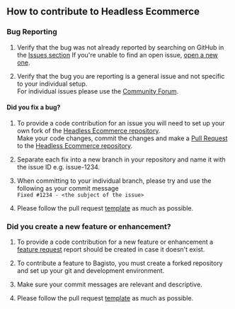 ## How to contribute to Headless Ecommerce

### **Bug Reporting**

1. Verify that the bug was not already reported by searching on GitHub in the [Issues section](https://github.com/bagisto/headless-ecommerce/issues)
If you're unable to find an open issue, [open a new one](https://github.com/bagisto/headless-ecommerce/issues/new?assignees=&labels=&template=1_Bug_report.md).

2. Verify that the bug you are reporting is a general issue and not specific to your individual setup.  
For individual issues please use the [Community Forum](https://forums.bagisto.com/).

#### **Did you fix a bug?**

1. To provide a code contribution for an issue you will need to set up your own fork of the [Headless Ecommerce repository](https://github.com/bagisto/headless-ecommerce).  
Make your code changes, commit the changes and make a [Pull Request](https://help.github.com/articles/about-pull-requests/) to the [Headless Ecommerce repository](https://github.com/bagisto/headless-ecommerce).

2. Separate each fix into a new branch in your repository and name it with the issue ID e.g. issue-1234.

3. When committing to your individual branch, please try and use the following as your commit message  
```Fixed #1234 - <the subject of the issue>```

4. Please follow the pull request [template](https://github.com/bagisto/headless-ecommerce) as much as possible.

### **Did you create a new feature or enhancement?**
1. To provide a code contribution for a new feature or enhancement a [feature request](https://github.com/bagisto/headless-ecommerce) report should be created in case it doesn't exist.

2. To contribute a feature to Bagisto, you must create a forked repository and set up your git and development environment.

3. Make sure your commit messages are relevant and descriptive.

4. Please follow the pull request [template](https://github.com/bagisto/headless-ecommerce) as much as possible.
